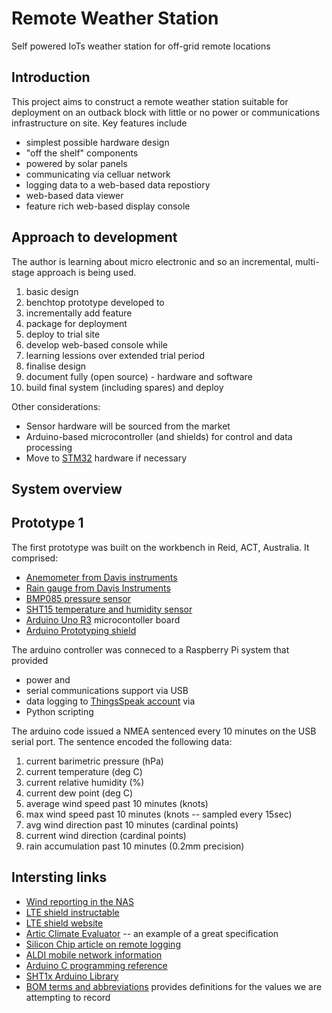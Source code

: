 # Remote Weather Station
Self powered IoTs weather station for off-grid remote locations

## Introduction

This project aims to construct a remote weather station suitable for deployment on an outback block with little or no power or communications infrastructure on site. Key features include

* simplest possible hardware design
* "off the shelf" components
* powered by solar panels
* communicating via celluar network
* logging data to a web-based data repostiory
* web-based data viewer
* feature rich web-based display console

## Approach to development

The author is learning about micro electronic and so an incremental, multi-stage approach is being used.

1. basic design
1. benchtop prototype developed to 
1. incrementally add feature
1. package for deployment
1. deploy to trial site
1. develop web-based console while
1. learning lessions over extended trial period
1. finalise design
1. document fully (open source) - hardware and software
1. build final system (including spares) and deploy

Other considerations: 

* Sensor hardware will be sourced from the market
* Arduino-based microcontroller (and shields) for control and data processing
* Move to [STM32](https://www.st.com/en/microcontrollers-microprocessors/stm32-32-bit-arm-cortex-mcus.html) hardware if necessary

## System overview

<include system level schematic here>
  
## Prototype 1

The first prototype was built on the workbench in Reid, ACT, Australia. It comprised:

* [Anemometer from Davis instruments](https://www.davisinstruments.com/product/anemometer-for-vantage-pro2-vantage-pro/)
* [Rain gauge from Davis Instruments](https://www.davisinstruments.com/product/aerocone-rain-collector-with-vantage-pro2-mounting-base/)
* [BMP085 pressure sensor](https://www.sparkfun.com/products/retired/9694)
* [SHT15 temperature and humidity sensor](https://www.sparkfun.com/products/retired/13683)
* [Arduino Uno R3](https://store.arduino.cc/usa/arduino-uno-rev3) microcontoller board
* [Arduino Prototyping shield](https://www.jaycar.com.au/protoshield-basic-for-arduino/p/XC4214)

The arduino controller was conneced to a Raspberry Pi system that provided

* power and 
* serial communications support via USB
* data logging to [ThingsSpeak account](https://thingspeak.com/channels/1007595/private_show) via
* Python scripting

The arduino code issued a NMEA sentenced every 10 minutes on the USB serial port. The sentence encoded the following data:

1. current barimetric pressure (hPa)
1. current temperature (deg C)
1. current relative humidity (%)
1. current dew point (deg C)
1. average wind speed past 10 minutes (knots) 
1. max wind speed past 10 minutes (knots -- sampled every 15sec)
1. avg wind direction past 10 minutes (cardinal points)
1. current wind direction (cardinal points)
1. rain accumulation past 10 minutes (0.2mm precision)

## Intersting links
* [Wind reporting in the NAS](https://ral.ucar.edu/general/Summer2012/FPAW_2012_Summer_Presentations/Seg%204%20Surface%20Observations%20Riger%20Sultan/Armbruster%20Wind%20Reporting.pdf)
* [LTE shield instructable](https://www.instructables.com/LTE-NB-IoT-Shield-for-Arduino/)
* [LTE shield website](https://github.com/botletics/SIM7000-LTE-Shield)
* [Artic Climate Evaluator](http://www2.ensc.sfu.ca/~whitmore/courses/ensc305/projects/2011/2desi.pdf) -- an example of a great specification
* [Silicon Chip article on remote logging](https://www.siliconchip.com.au/Issue/2020/February/Remote+monitoring+station+messages+or+emails+by+4G%21)
* [ALDI mobile network information](https://apn-australia.gishan.net/en/apn/aldi)
* [Arduino C programming reference](https://www.arduino.cc/reference/en/)
* [SHT1x Arduino Library](https://github.com/practicalarduino/SHT1x)
* [BOM terms and abbreviations](http://www.bom.gov.au/catalogue/observations/about-weather-observations.shtml) provides definitions for the values we are 
attempting to record

